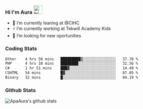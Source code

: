 ### Hi I'm Aura <img src="https://user-images.githubusercontent.com/1303154/88677602-1635ba80-d120-11ea-84d8-d263ba5fc3c0.gif" width="28px" alt="hi">

- 🔭 I’m currently leaning at @CIHC
- ⚡ I’m currently working at Tekwill Academy Kids
- 🤔 I’m looking for new oportunities


### Coding Stats

<!--START_SECTION:waka-->

```txt
Other    4 hrs 50 mins   █████████▒░░░░░░░░░░░░░░░   37.78 %
PHP      4 hrs 10 mins   ████████░░░░░░░░░░░░░░░░░   32.56 %
C#       1 hr 51 mins    ███▓░░░░░░░░░░░░░░░░░░░░░   14.49 %
CSHTML   54 mins         █▓░░░░░░░░░░░░░░░░░░░░░░░   07.05 %
Binary   32 mins         █░░░░░░░░░░░░░░░░░░░░░░░░   04.19 %
```

<!--END_SECTION:waka-->

### Github Stats

![ApaAura's github stats](https://github-readme-stats.vercel.app/api?username=ApaAura&count_private=true&theme=tokyonight&hide=contribs,prs)
